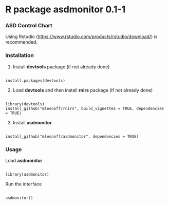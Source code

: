 # R package asdmonitor 0.1-1  
### ASD Control Chart

Using Rstudio (https://www.rstudio.com/products/rstudio/download/) is recommended.

### Installation

1. Install **devtools** package (if not already done)


```{r}

install.packages(devtools)

```

2. Load **devtools** and then install **rnirs** package  (if not already done)


```{r}

library(devtools)
install_github("mlesnoff/rnirs", build_vignettes = TRUE, dependencies = TRUE)

```

3. Install **asdmonitor**


```{r}

install_github("mlesnoff/asdmonitor", dependencies = TRUE)

```

### Usage


Load **asdmonitor**

```{r}

library(asdmonitor)

```

Run the interface


```{r}

asdmonitor()

```







